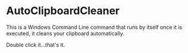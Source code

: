 # AutoClipboardCleaner

This is a Windows Command Line command that runs by itself once it is executed, it cleans your clipboard automatically.

Double click it...that's it.
